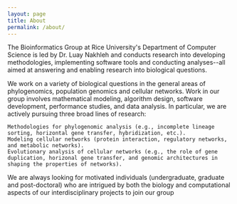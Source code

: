 ```yaml
---
layout: page
title: About
permalink: /about/
---
```


The Bioinformatics Group at Rice University's Department of Computer Science is led by Dr. Luay Nakhleh and conducts research into developing methodologies, implementing software tools and conducting analyses--all aimed at answering and enabling research into biological questions.

We work on a variety of biological questions in the general areas of phylogenomics, population genomics and cellular networks. Work in our group involves mathematical modeling, algorithm design, software development, performance studies, and data analysis. In particular, we are actively pursuing three broad lines of research:

    Methodologies for phylogenomic analysis (e.g., incomplete lineage sorting, horizontal gene transfer, hybridization, etc.).
    Modeling cellular networks (protein interaction, regulatory networks, and metabolic networks).
    Evolutionary analysis of cellular networks (e.g., the role of gene duplication, horizonal gene transfer, and genomic architectures in shaping the properties of networks).

We are always looking for motivated individuals (undergraduate, graduate and post-doctoral) who are intrigued by both the biology and computational aspects of our interdisciplinary projects to join our group
